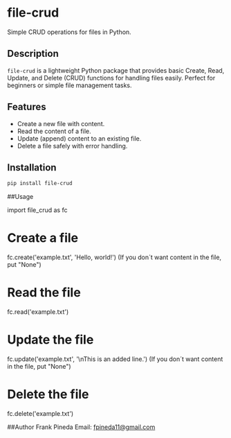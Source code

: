 # file-crud

Simple CRUD operations for files in Python.

## Description

`file-crud` is a lightweight Python package that provides basic Create, Read, Update, and Delete (CRUD) functions for handling files easily. Perfect for beginners or simple file management tasks.

## Features

- Create a new file with content.
- Read the content of a file.
- Update (append) content to an existing file.
- Delete a file safely with error handling.

## Installation

```bash
pip install file-crud
```

##Usage

import file_crud as fc

# Create a file

fc.create('example.txt', 'Hello, world!') (If you don´t want content in the file, put "None")

# Read the file

fc.read('example.txt')

# Update the file

fc.update('example.txt', '\nThis is an added line.') (If you don´t want content in the file, put "None")

# Delete the file

fc.delete('example.txt')

##Author
Frank Pineda
Email: fpineda11@gmail.com
